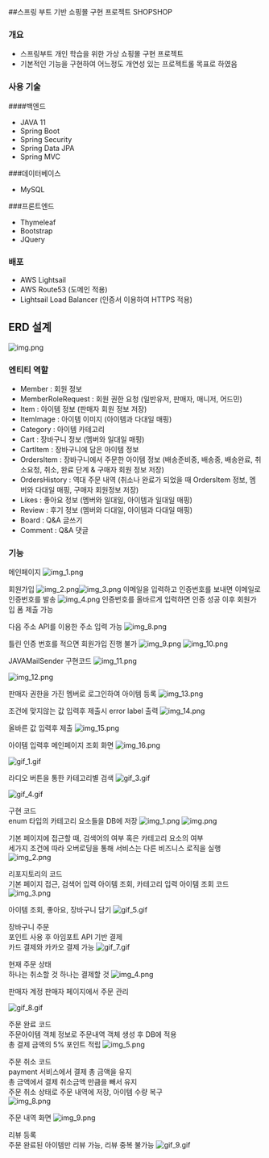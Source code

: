 ##스프링 부트 기반 쇼핑몰 구현 프로젝트 SHOPSHOP

### 개요
- 스프링부트 개인 학습을 위한 가상 쇼핑몰 구현 프로젝트
- 기본적인 기능을 구현하여 어느정도 개연성 있는 프로젝트롤 목표로 하였음

### 사용 기술

####백엔드
- JAVA 11
- Spring Boot
- Spring Security 
- Spring Data JPA
- Spring MVC

###데이터베이스
- MySQL

###프론트엔드
- Thymeleaf
- Bootstrap
- JQuery

### 배포
- AWS Lightsail
- AWS Route53 (도메인 적용)
- Lightsail Load Balancer  (인증서 이용하여 HTTPS 적용)

  
## ERD 설계
![img.png](showImage/img.png)

### 엔티티 역할
- Member : 회원 정보
- MemberRoleRequest : 회원 권한 요청 (일반유저, 판매자, 매니저, 어드민)
- Item : 아이템 정보 (판매자 회원 정보 저장)
- ItemImage : 아이템 이미지 (아이템과 다대일 매핑)
- Category : 아이템 카테고리
- Cart : 장바구니 정보 (멤버와 일대일 매핑)
- CartItem : 장바구니에 담은 아이템 정보
- OrdersItem : 장바구니에서 주문한 아이템 정보 (배송준비중, 배송중, 배송완료, 취소요청, 취소, 완료 단계 & 구매자 회원 정보 저장)
- OrdersHistory : 역대 주문 내역 (취소나 완료가 되었을 때 OrdersItem 정보, 멤버와 다대일 매핑, 구매자 회원정보 저장)
- Likes : 좋아요 정보 (멤버와 일대일, 아이템과 일대일 매핑)
- Review : 후기 정보 (멤버와 다대일, 아이템과 다대일 매핑)
- Board : Q&A 글쓰기 
- Comment : Q&A 댓글

### 기능

메인페이지
![img_1.png](showImage/img_1.png)


회원가입
![img_2.png](showImage/img_2.png)![img_3.png](showImage/img_3.png)
이메일을 입력하고 인증번호를 보내면 이메일로 인증번호를 발송
![img_4.png](showImage/img_4.png)
인증번호를 올바르게 입력하면 인증 성공 이후 회원가입 폼 제출 가능

다음 주소 API를 이용한 주소 입력 가능
![img_8.png](showImage/img_8.png)

틀린 인증 번호를 적으면 회원가입 진행 불가
![img_9.png](showImage/img_9.png)
![img_10.png](showImage/img_10.png)

JAVAMailSender 구현코드
![img_11.png](showImage/img_11.png)

![img_12.png](showImage/img_12.png)

판매자 권한을 가진 멤버로 로그인하여 아이템 등록
![img_13.png](showImage/img_13.png)

조건에 맞지않는 값 입력후 제출시 error label 출력
![img_14.png](showImage/img_14.png)

올바른 값 입력후 제출
![img_15.png](showImage/img_15.png)

아이템 입력후 메인페이지 조회 화면
![img_16.png](showImage/img_16.png)

![gif_1.gif](showImage/gif_1.gif)

라디오 버튼을 통한 카테고리별 검색
![gif_3.gif](showImage/gif_3.gif)

![gif_4.gif](showImage/gif_4.gif)

구현 코드\
enum 타입의 카테고리 요소들을 DB에 저장
![img_1.png](showImage/img_19.png)
![img.png](showImage/img_18.png)

기본 페이지에 접근할 때, 검색어의 여부 혹은 카테고리 요소의 여부\
세가지 조건에 따라 오버로딩을 통해 서비스는 다른 비즈니스 로직을 실행 
![img_2.png](showImage/img_20.png)

리포지토리의 코드 \
기본 페이지 접근, 검색어 입력 아이템 조회, 카테고리 입력 아이템 조회 코드
![img_3.png](showImage/img_21.png)

아이템 조회, 좋아요, 장바구니 담기
![gif_5.gif](showImage/gif_5.gif)

장바구니 주문\
포인트 사용 후 아임포트 API 기반 결제\
카드 결제와 카카오 결제 가능
![gif_7.gif](showImage/gif_7.gif)

현재 주문 상태 \
하나는 취소할 것  하나는 결제할 것
![img_4.png](showImage/img_22.png)

판매자 계정 판매자 페이지에서 주문 관리

![gif_8.gif](showImage/gif_8.gif)

주문 완료 코드\
주문아이템 객체 정보로 주문내역 객체 생성 후 DB에 적용\
총 결제 금액의 5% 포인트 적립
![img_5.png](showImage/img_23.png)

주문 취소 코드\
payment 서비스에서 결제 총 금액을 유지 \
총 금액에서 결제 취소금액 만큼을 빼서 유지\
주문 취소 상태로 주문 내역에 저장, 아이템 수량 복구\
![img_8.png](showImage/img_26.png)

주문 내역 화면
![img_9.png](showImage/img_27.png)

리뷰 등록\
주문 완료된 아이템만 리뷰 가능, 리뷰 중복 불가능
![gif_9.gif](showImage/gif_9.gif)

